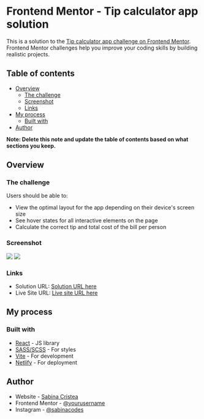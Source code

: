 # Frontend Mentor - Tip calculator app solution

This is a solution to the [Tip calculator app challenge on Frontend Mentor](https://www.frontendmentor.io/challenges/tip-calculator-app-ugJNGbJUX). Frontend Mentor challenges help you improve your coding skills by building realistic projects.

## Table of contents

- [Overview](#overview)
  - [The challenge](#the-challenge)
  - [Screenshot](#screenshot)
  - [Links](#links)
- [My process](#my-process)
  - [Built with](#built-with)
- [Author](#author)

**Note: Delete this note and update the table of contents based on what sections you keep.**

## Overview

### The challenge

Users should be able to:

- View the optimal layout for the app depending on their device's screen size
- See hover states for all interactive elements on the page
- Calculate the correct tip and total cost of the bill per person

### Screenshot

![](./design/desktop-preview.jpg)
![](./design/mobile-design.jpg)

### Links

- Solution URL: [Solution URL here](https://github.com/SabinaCristea/tip-calculator-app)
- Live Site URL: [Live site URL here](https://tip-calculator-app-sc.netlify.app/)

## My process

### Built with

- [React](https://reactjs.org/) - JS library
- [SASS/SCSS](https://sass-lang.com/) - For styles
- [Vite](https://vitejs.dev/) - For development
- [Netlify](https://app.netlify.com/) - For deployment

## Author

- Website - [Sabina Cristea](https://www.sabinacristea.com)
- Frontend Mentor - [@yourusername](https://www.frontendmentor.io/profile/SabinaCristea)
- Instagram - [@sabinacodes](https://www.instagram.com/sabinacodes/)
